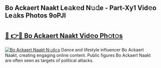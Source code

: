 ## Bo Ackaert Naakt Le𝚊k𝚎d N𝚞𝚍e - Part-Xy1 Vid𝚎o Le𝚊ks Photos 9oPJl

# <h2><a href="http://fb5fpup.evod.top/?m=Bo+Ackaert+Naakt">🔗 👉🔴 Bo Ackaert Naakt Vid𝚎o Ph𝚘t𝚘s</a></h2>

[![Bo Ackaert Naakt N𝚞d𝚎s](https://i.imgur.com/8V9OHl7.gif)](http://fb5fpup.evod.top/?m=Bo+Ackaert+Naakt)
Dance and lifestyle influencer Bo Ackaert Naakt, creating engaging online content. Public figures Bo Ackaert Naakt are often seen as targets of political attacks. 
